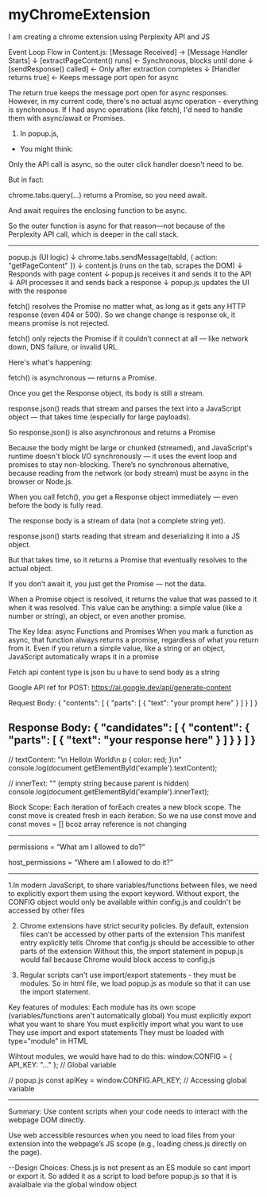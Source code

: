 # myChromeExtension
I am creating a chrome extension using Perplexity API and JS

Event Loop Flow in Content.js:
[Message Received] → [Message Handler Starts]
                       ↓
                [extractPageContent() runs]  ← Synchronous, blocks until done
                       ↓
                [sendResponse() called]      ← Only after extraction completes
                       ↓
                [Handler returns true]       ← Keeps message port open for async

The return true keeps the message port open for async responses. However, in my current code, there's no actual async operation - everything is synchronous.  If I had async operations (like fetch), I'd need to handle them with async/await or Promises.


1. In popup.js,
- You might think:

Only the API call is async, so the outer click handler doesn't need to be.

But in fact:

chrome.tabs.query(...) returns a Promise, so you need await.

And await requires the enclosing function to be async.

So the outer function is async for that reason—not because of the Perplexity API call, which is deeper in the call stack.

---------------------------------------
popup.js (UI logic)
   ↓
chrome.tabs.sendMessage(tabId, { action: "getPageContent" })
   ↓
content.js (runs on the tab, scrapes the DOM)
   ↓
Responds with page content
   ↓
popup.js receives it and sends it to the API
   ↓
API processes it and sends back a response
   ↓
popup.js updates the UI with the response


fetch() resolves the Promise no matter what, as long as it gets any HTTP response (even 404 or 500). So we change change is response ok, it means promise is not rejected.

fetch() only rejects the Promise if it couldn’t connect at all — like network down, DNS failure, or invalid URL.

Here's what's happening:

fetch() is asynchronous — returns a Promise<Response>.

Once you get the Response object, its body is still a stream.

response.json() reads that stream and parses the text into a JavaScript object — that takes time (especially for large payloads).

So response.json() is also asynchronous and returns a Promise<any>

Because the body might be large or chunked (streamed), and JavaScript's runtime doesn't block I/O synchronously — it uses the event loop and promises to stay non-blocking.
There’s no synchronous alternative, because reading from the network (or body stream) must be async in the browser or Node.js.

When you call fetch(), you get a Response object immediately — even before the body is fully read.

The response body is a stream of data (not a complete string yet).

response.json() starts reading that stream and deserializing it into a JS object.

But that takes time, so it returns a Promise that eventually resolves to the actual object.

If you don’t await it, you just get the Promise — not the data.

When a Promise object is resolved, it returns the value that was passed to it when it was resolved. This value can be anything: a simple value (like a number or string), an object, or even another promise.


The Key Idea: async Functions and Promises
When you mark a function as async, that function always returns a promise, regardless of what you return from it. Even if you return a simple value, like a string or an object, JavaScript automatically wraps it in a promise


Fetch api content type is json bu u have to send body as a string

Google API ref for POST: https://ai.google.dev/api/generate-content

Request Body:
{
  "contents": [
    {
      "parts": [
        {
          "text": "your prompt here"
        }
      ]
    }
  ]
}

Response Body:
{
  "candidates": [
    {
      "content": {
        "parts": [
          {
            "text": "your response here"
          }
        ]
      }
    }
  ]
}
------------------------------------------------------------------------------------

// textContent: "\n  Hello\n  World\n  p { color: red; }\n"
console.log(document.getElementById('example').textContent);

// innerText: "" (empty string because parent is hidden)
console.log(document.getElementById('example').innerText);

Block Scope: Each iteration of forEach creates a new block scope. The const move is created fresh in each iteration.
So we na use const move and const moves = [] bcoz array reference is not changing


--------------------------
permissions = “What am I allowed to do?”

host_permissions = “Where am I allowed to do it?”

------------------------------------------------------------------
1.In modern JavaScript, to share variables/functions between files, we need to explicitly export them using the export keyword. Without export, the CONFIG object would only be available within config.js and couldn't be accessed by other files

2. Chrome extensions have strict security policies. 
By default, extension files can't be accessed by other parts of the extension
This manifest entry explicitly tells Chrome that config.js should be accessible to other parts of the extension
Without this, the import statement in popup.js would fail because Chrome would block access to config.js

3. Regular scripts can't use import/export statements - they must be modules. So in html file, we load popup.js as module so that it can use the import statement.

Key features of modules:
Each module has its own scope (variables/functions aren't automatically global)
You must explicitly export what you want to share
You must explicitly import what you want to use
They use import and export statements
They must be loaded with type="module" in HTML

Wihtout modules, we would have had to do this:
window.CONFIG = { API_KEY: "..." };  // Global variable

// popup.js
const apiKey = window.CONFIG.API_KEY;  // Accessing global variable

---------

Summary:
Use content scripts when your code needs to interact with the webpage DOM directly.

Use web accessible resources when you need to load files from your extension into the webpage’s JS scope (e.g., loading chess.js directly on the page).

--Design Choices:
Chess.js is not present as an ES module so cant import or export it. So added it as a script to load before popup.js so that it is avaialbale via the global window object
